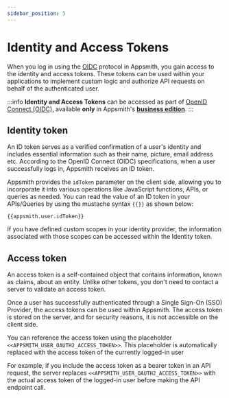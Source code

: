 ```yaml
---
sidebar_position: 5
---
```

# Identity and Access Tokens

When you log in using the [OIDC](/getting-started/setup/instance-configuration/authentication/openid-connect-oidc) protocol in Appsmith, you gain access to the identity and access tokens. These tokens can be used within your applications to implement custom logic and authorize API requests on behalf of the authenticated user.

:::info
**Identity and Access Tokens** can be accessed as part of [OpenID Connect (OIDC),](/getting-started/setup/instance-configuration/authentication/openid-connect-oidc) available **only** in Appsmith's [**business edition**](https://www.appsmith.com/pricing).
:::

## Identity token

An ID token serves as a verified confirmation of a user's identity and includes essential information such as their name, picture, email address etc. According to the OpenID Connect (OIDC) specifications, when a user successfully logs in, Appsmith receives an ID token.

Appsmith provides the `idToken` parameter on the client side, allowing you to incorporate it into various operations like JavaScript functions, APIs, or queries as needed. You can read the value of an ID token in your APIs/Queries by using the mustache syntax `{{}}` as shown below:

```
{{appsmith.user.idToken}}
```
If you have defined custom scopes in your identity provider, the information associated with those scopes can be accessed within the Identity token.

## Access token

An access token is a self-contained object that contains information, known as claims, about an entity. Unlike other tokens, you don't need to contact a server to validate an access token.

Once a user has successfully authenticated through a Single Sign-On (SSO) Provider, the access tokens can be used within Appsmith. The access token is stored on the server, and for security reasons, it is not accessible on the client side.

You can reference the access token using the placeholder `<<APPSMITH_USER_OAUTH2_ACCESS_TOKEN>>`. This placeholder is automatically replaced with the access token of the currently logged-in user

For example, if you include the access token as a bearer token in an API request, the server replaces `<<APPSMITH_USER_OAUTH2_ACCESS_TOKEN>>`  with the actual access token of the logged-in user before making the API endpoint call.
